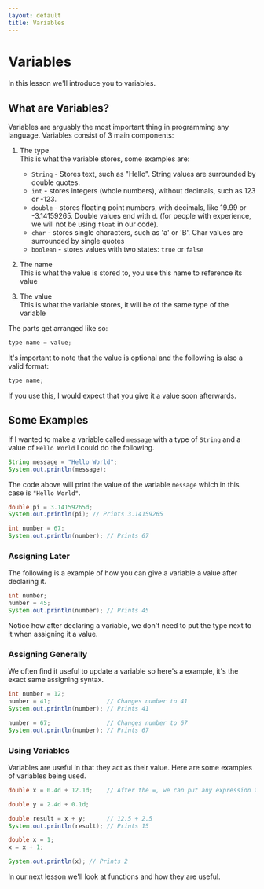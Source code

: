 ```yaml
---
layout: default
title: Variables
---
```

# Variables
In this lesson we'll introduce you to variables.

## What are Variables?
Variables are arguably the most important thing in programming any language. Variables consist of 3 main components:

1. The type  
This is what the variable stores, some examples are:
    * `String` - Stores text, such as "Hello". String values are surrounded by double quotes.
    * `int` - stores integers (whole numbers), without decimals, such as 123 or -123.
    * `double` - stores floating point numbers, with decimals, like 19.99 or -3.14159265. Double values end with `d`. (for people with experience, we will not be using `float` in our code).
    * `char` - stores single characters, such as 'a' or 'B'. Char values are surrounded by single quotes
    * `boolean` - stores values with two states: `true` or `false`

2. The name  
This is what the value is stored to, you use this name to reference its value
3. The value  
This is what the variable stores, it will be of the same type of the variable

The parts get arranged like so:
```java
type name = value;
```

It's important to note that the value is optional and the following is also a valid format:
```java
type name;
```
If you use this, I would expect that you give it a value soon afterwards.

## Some Examples

If I wanted to make a variable called `message` with a type of `String` and a value of `Hello World` I could do the following.
```java
String message = "Hello World";
System.out.println(message);
```
The code above will print the value of the variable `message` which in this case is `"Hello World"`.

```java
double pi = 3.14159265d;
System.out.println(pi); // Prints 3.14159265
```

```java
int number = 67;
System.out.println(number); // Prints 67
```

### Assigning Later
The following is a example of how you can give a variable a value after declaring it.
```java
int number;
number = 45;
System.out.println(number); // Prints 45
```
Notice how after declaring a variable, we don't need to put the type next to it when assigning it a value.
### Assigning Generally
We often find it useful to update a variable so here's a example, it's the exact same assigning syntax.
```java
int number = 12;
number = 41;                // Changes number to 41
System.out.println(number); // Prints 41

number = 67;                // Changes number to 67
System.out.println(number); // Prints 67
```
### Using Variables
Variables are useful in that they act as their value. Here are some examples of variables being used.
```java
double x = 0.4d + 12.1d;    // After the =, we can put any expression that gives us a value, for example, math operations

double y = 2.4d + 0.1d;

double result = x + y;      // 12.5 + 2.5
System.out.println(result); // Prints 15
```
```java
double x = 1;
x = x + 1;

System.out.println(x); // Prints 2
```
In our next lesson we'll look at functions and how they are useful.